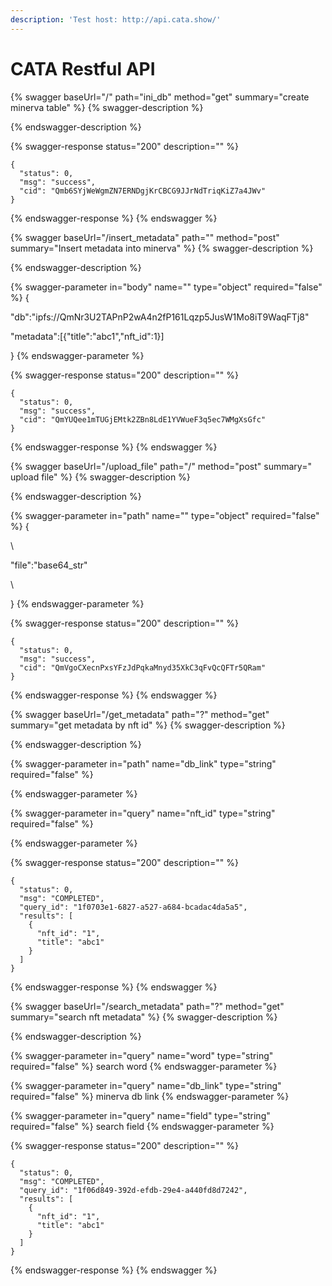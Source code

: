 ```yaml
---
description: 'Test host: http://api.cata.show/'
---
```


# CATA Restful API

{% swagger baseUrl="/" path="ini_db" method="get" summary="create minerva table" %}
{% swagger-description %}

{% endswagger-description %}

{% swagger-response status="200" description="" %}
```
{
  "status": 0,
  "msg": "success",
  "cid": "Qmb6SYjWeWgmZN7ERNDgjKrCBCG9JJrNdTriqKiZ7a4JWv"
}
```
{% endswagger-response %}
{% endswagger %}

{% swagger baseUrl="/insert_metadata" path="" method="post" summary="Insert metadata into minerva" %}
{% swagger-description %}

{% endswagger-description %}

{% swagger-parameter in="body" name="" type="object" required="false" %}
{

"db":"ipfs://QmNr3U2TAPnP2wA4n2fP161Lqzp5JusW1Mo8iT9WaqFTj8"

"metadata":\[{"title":"abc1","nft\_id":1}]

}
{% endswagger-parameter %}

{% swagger-response status="200" description="" %}
```
{
  "status": 0,
  "msg": "success",
  "cid": "QmYUQee1mTUGjEMtk2ZBn8LdE1YVWueF3q5ec7WMgXsGfc"
}
```
{% endswagger-response %}
{% endswagger %}

{% swagger baseUrl="/upload_file" path="/" method="post" summary=" upload file" %}
{% swagger-description %}

{% endswagger-description %}

{% swagger-parameter in="path" name="" type="object" required="false" %}
{

\\

"file":"base64\_str"

\\

}
{% endswagger-parameter %}

{% swagger-response status="200" description="" %}
```
{
  "status": 0,
  "msg": "success",
  "cid": "QmVgoCXecnPxsYFzJdPqkaMnyd35XkC3qFvQcQFTr5QRam"
}
```
{% endswagger-response %}
{% endswagger %}

{% swagger baseUrl="/get_metadata" path="?" method="get" summary="get metadata by nft id" %}
{% swagger-description %}

{% endswagger-description %}

{% swagger-parameter in="path" name="db_link" type="string" required="false" %}

{% endswagger-parameter %}

{% swagger-parameter in="query" name="nft_id" type="string" required="false" %}

{% endswagger-parameter %}

{% swagger-response status="200" description="" %}
```
{
  "status": 0,
  "msg": "COMPLETED",
  "query_id": "1f0703e1-6827-a527-a684-bcadac4da5a5",
  "results": [
    {
      "nft_id": "1",
      "title": "abc1"
    }
  ]
}
```
{% endswagger-response %}
{% endswagger %}

{% swagger baseUrl="/search_metadata" path="?" method="get" summary="search nft metadata" %}
{% swagger-description %}

{% endswagger-description %}

{% swagger-parameter in="query" name="word" type="string" required="false" %}
search word
{% endswagger-parameter %}

{% swagger-parameter in="query" name="db_link" type="string" required="false" %}
minerva db link
{% endswagger-parameter %}

{% swagger-parameter in="query" name="field" type="string" required="false" %}
search field
{% endswagger-parameter %}

{% swagger-response status="200" description="" %}
```
{
  "status": 0,
  "msg": "COMPLETED",
  "query_id": "1f06d849-392d-efdb-29e4-a440fd8d7242",
  "results": [
    {
      "nft_id": "1",
      "title": "abc1"
    }
  ]
}
```
{% endswagger-response %}
{% endswagger %}
